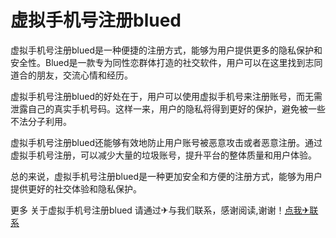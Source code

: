 # 虚拟手机号注册blued

虚拟手机号注册blued是一种便捷的注册方式，能够为用户提供更多的隐私保护和安全性。Blued是一款专为同性恋群体打造的社交软件，用户可以在这里找到志同道合的朋友，交流心情和经历。

虚拟手机号注册blued的好处在于，用户可以使用虚拟手机号来注册账号，而无需泄露自己的真实手机号码。这样一来，用户的隐私将得到更好的保护，避免被一些不法分子利用。

虚拟手机号注册blued还能够有效地防止用户账号被恶意攻击或者恶意注册。通过虚拟手机号注册，可以减少大量的垃圾账号，提升平台的整体质量和用户体验。

总的来说，虚拟手机号注册blued是一种更加安全和方便的注册方式，能够为用户提供更好的社交体验和隐私保护。

更多 关于虚拟手机号注册blued 请通过✈与我们联系，感谢阅读,谢谢！[点我✈联系](https://add.k02.cc)